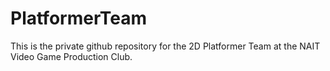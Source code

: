 # PlatformerTeam
This is the private github repository for the 2D Platformer Team at the NAIT Video Game Production Club.
